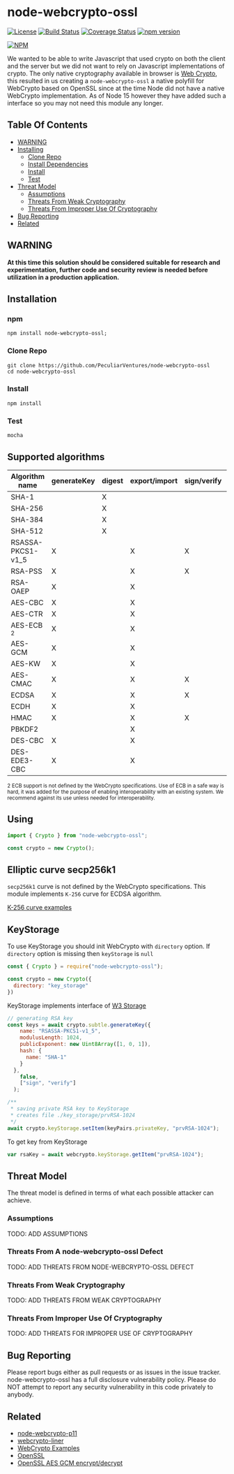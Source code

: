 # node-webcrypto-ossl

[![License](https://img.shields.io/badge/license-MIT-green.svg?style=flat)](https://raw.githubusercontent.com/PeculiarVentures/node-webcrypto-ossl/master/LICENSE)
[![Build Status](https://travis-ci.org/PeculiarVentures/node-webcrypto-ossl.svg?branch=master)](https://travis-ci.org/PeculiarVentures/node-webcrypto-ossl)
[![Coverage Status](https://coveralls.io/repos/github/PeculiarVentures/node-webcrypto-ossl/badge.svg?branch=master)](https://coveralls.io/github/PeculiarVentures/node-webcrypto-ossl?branch=master)
[![npm version](https://badge.fury.io/js/node-webcrypto-ossl.svg)](https://badge.fury.io/js/node-webcrypto-ossl)

[![NPM](https://nodei.co/npm/node-webcrypto-ossl.png)](https://nodei.co/npm/node-webcrypto-ossl/)

We wanted to be able to write Javascript that used crypto on both the client and the server but we did not want to rely on Javascript implementations of crypto. The only native cryptography available in browser is [Web Crypto](http://caniuse.com/#search=cryptography), this resulted in us creating a `node-webcrypto-ossl` a native polyfill for WebCrypto based on OpenSSL since at the time Node did not have a native WebCrypto implementation. As of Node 15 however they have added such a interface so you may not need this module any longer.

## Table Of Contents

* [WARNING](#warning)
* [Installing](#installing)
  * [Clone Repo](#clone-repo)
  * [Install Dependencies](#install-dependencies)
  * [Install](#install)
  * [Test](#test)
* [Threat Model](#threat-model)
  * [Assumptions](#assumptions)
  * [Threats From Weak Cryptography](#threats-from-weak-cryptography)
  * [Threats From Improper Use Of Cryptography](#threats-from-improper-use-of-cryptography)
* [Bug Reporting](#bug-reporting)
* [Related](#related)

## WARNING

**At this time this solution should be considered suitable for research and experimentation, further code and security review is needed before utilization in a production application.**

## Installation

### npm

```
npm install node-webcrypto-ossl;
```

### Clone Repo

```
git clone https://github.com/PeculiarVentures/node-webcrypto-ossl
cd node-webcrypto-ossl
```

### Install 

```                          
npm install
```

### Test

```
mocha
```

## Supported algorithms

| Algorithm name    | generateKey | digest  | export/import | sign/verify | encrypt/decrypt | wrapKey/unwrapKey | derive  |
|-------------------|-------------|---------|---------------|-------------|-----------------|-------------------|---------|
| SHA-1             |             |    X    |               |             |                 |                   |         |
| SHA-256           |             |    X    |               |             |                 |                   |         |
| SHA-384           |             |    X    |               |             |                 |                   |         |
| SHA-512           |             |    X    |               |             |                 |                   |         |
| RSASSA-PKCS1-v1_5 |      X      |         |       X       |      X      |                 |                   |         |
| RSA-PSS           |      X      |         |       X       |      X      |                 |                   |         |
| RSA-OAEP          |      X      |         |       X       |             |        X        |         X         |         |
| AES-CBC           |      X      |         |       X       |             |        X        |         X         |         |
| AES-CTR           |      X      |         |       X       |             |        X        |         X         |         |
| AES-ECB <sub>2</sub> |      X      |         |       X       |             |        X        |         X         |         |
| AES-GCM           |      X      |         |       X       |             |        X        |         X         |         |
| AES-KW            |      X      |         |       X       |             |                 |         X         |         |
| AES-CMAC          |      X      |         |       X       |      X      |                 |                   |         |
| ECDSA             |      X      |         |       X       |      X      |                 |                   |         |
| ECDH              |      X      |         |       X       |             |                 |                   |    X    |
| HMAC              |      X      |         |       X       |      X      |                 |                   |         |
| PBKDF2            |             |         |       X       |             |                 |                   |    X    |
| DES-CBC           |      X      |         |       X       |             |        X        |         X         |         |
| DES-EDE3-CBC      |      X      |         |       X       |             |        X        |         X         |         |

<sub>2 ECB support is not defined by the WebCrypto specifications. Use of ECB in a safe way is hard, it was added for the purpose of enabling interoperability with an existing system. We recommend against its use unless needed for interoperability.</sub>

## Using

```js
import { Crypto } from "node-webcrypto-ossl";

const crypto = new Crypto();
```

## Elliptic curve secp256k1

`secp256k1` curve is not defined by the WebCrypto specifications. This module implements `K-256` curve for ECDSA algorithm.

[K-256 curve examples](https://github.com/PeculiarVentures/webcrypto-core/blob/master/spec/EC_K_256.md)

## KeyStorage

To use KeyStorage you should init WebCrypto with `directory` option. If `directory` option is missing then `keyStorage` is `null`

```javascript
const { Crypto } = require("node-webcrypto-ossl");

const crypto = new Crypto({
  directory: "key_storage"
})
```

KeyStorage implements interface of [W3 Storage](https://developer.mozilla.org/en-US/docs/Web/API/Storage)

```js
// generating RSA key
const keys = await crypto.subtle.generateKey({
    name: "RSASSA-PKCS1-v1_5",
    modulusLength: 1024,
    publicExponent: new Uint8Array([1, 0, 1]),
    hash: {
      name: "SHA-1"
    }
  },
    false,
    ["sign", "verify"]
  );

/** 
 * saving private RSA key to KeyStorage
 * creates file ./key_storage/prvRSA-1024
 */
await crypto.keyStorage.setItem(keyPairs.privateKey, "prvRSA-1024");
```

To get key from KeyStorage
```js
var rsaKey = await webcrypto.keyStorage.getItem("prvRSA-1024");
```

## Threat Model

The threat model is defined in terms of what each possible attacker can achieve. 

### Assumptions

TODO: ADD ASSUMPTIONS

### Threats From A node-webcrypto-ossl Defect

TODO: ADD THREATS FROM NODE-WEBCRYPTO-OSSL DEFECT

### Threats From Weak Cryptography

TODO: ADD THREATS FROM WEAK CRYPTOGRAPHY

### Threats From Improper Use Of Cryptography

TODO: ADD THREATS FOR IMPROPER USE OF CRYPTOGRAPHY


## Bug Reporting
Please report bugs either as pull requests or as issues in the issue tracker. node-webcrypto-ossl has a full disclosure vulnerability policy. Please do NOT attempt to report any security vulnerability in this code privately to anybody.


## Related
 - [node-webcrypto-p11](https://github.com/PeculiarVentures/node-webcrypto-p11)
 - [webcrypto-liner](https://github.com/PeculiarVentures/webcrypto-liner)
 - [WebCrypto Examples](https://github.com/diafygi/webcrypto-examples)
 - [OpenSSL](https://github.com/openssl/openssl)
 - [OpenSSL AES GCM encrypt/decrypt](https://wiki.openssl.org/index.php/EVP_Authenticated_Encryption_and_Decryption)

